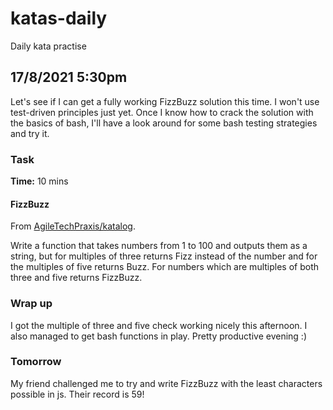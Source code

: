 # katas-daily

Daily kata practise

## 17/8/2021 5:30pm

Let's see if I can get a fully working FizzBuzz solution this time. I won't use test-driven principles just yet. Once I know how to crack the solution with the basics of bash, I'll have a look around for some bash testing strategies and try it.

### Task

**Time:** 10 mins

#### FizzBuzz

From [AgileTechPraxis/katalog](https://github.com/AgileTechPraxis/katalog).

Write a function that takes numbers from 1 to 100 and outputs them as a string, but for multiples of three returns Fizz
instead of the number and for the multiples of five returns Buzz. For numbers which are multiples of both three and five
returns FizzBuzz.

### Wrap up

I got the multiple of three and five check working nicely this afternoon. I also managed to get bash functions in play. Pretty productive evening :)

### Tomorrow

My friend challenged me to try and write FizzBuzz with the least characters possible in js. Their record is 59!